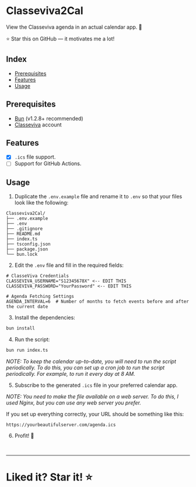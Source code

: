# Classeviva2Cal
View the Classeviva agenda in an actual calendar app. 📆

⭐ Star this on GitHub — it motivates me a lot!
## Index
- [Prerequisites](#prerequisites)
- [Features](#features)
- [Usage](#usage)

## Prerequisites
- [Bun](https://bun.sh) (v1.2.8+ recommended)
- [Classeviva](https://www.classeviva.it/) account

## Features
- [x] `.ics` file support.
- [ ] Support for GitHub Actions.

## Usage
1. Duplicate the `.env.example` file and rename it to `.env` so that your files look like the following:
```
Classeviva2Cal/
├── .env.example  
├── .env     
├── .gitignore
├── README.md        
├── index.ts  
├── tsconfig.json       
├── package.json
└── bun.lock        
```

2. Edit the `.env` file and fill in the required fields:
```env
# ClasseViva Credentials
CLASSEVIVA_USERNAME="S12345678X" <-- EDIT THIS
CLASSEVIVA_PASSWORD="YourPassword" <-- EDIT THIS

# Agenda Fetching Settings
AGENDA_INTERVAL=6  # Number of months to fetch events before and after the current date
```

3. Install the dependencies:
```bash
bun install
```

4. Run the script:
```bash
bun run index.ts
```
*NOTE: To keep the calendar up-to-date, you will need to run the script periodically. To do this, you can set up a cron job to run the script periodically. For example, to run it every day at 8 AM.*

5. Subscribe to the generated `.ics` file in your preferred calendar app. 

*NOTE: You need to make the file available on a web server. To do this, I used Nginx, but you can use any web server you prefer.*

If you set up everything correctly, your URL should be something like this:

```
https://yourbeautifulserver.com/agenda.ics
```

6. Profit! 🎉
<br/>

---

# Liked it? Star it! ⭐

